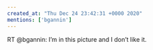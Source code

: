 ```yaml
---
created_at: "Thu Dec 24 23:42:31 +0000 2020"
mentions: ['bgannin']
---
```


RT @bgannin: I’m in this picture and I don’t like it.